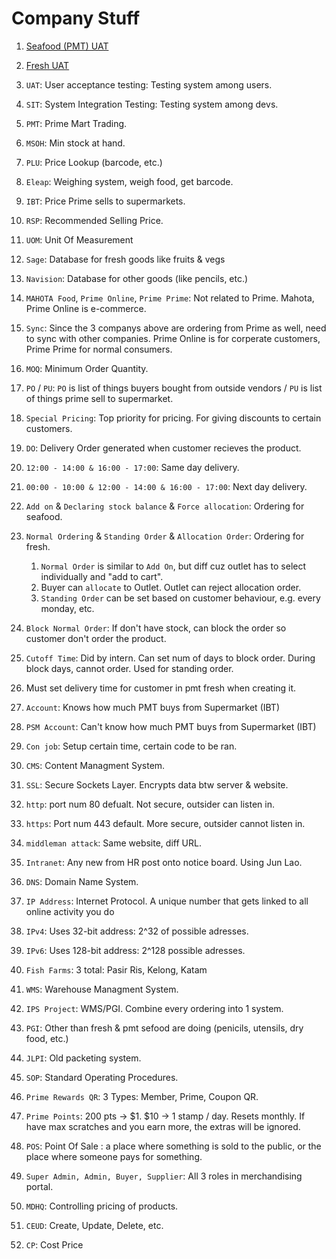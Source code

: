 # Company Stuff
1. [Seafood (PMT) UAT](https://pmtseafood-uat.primesupermarket.com/login.php)
1. [Fresh UAT](https://pmtfresh-uat.primesupermarket.com/login.php)
1. `UAT`: User acceptance testing: Testing system among users.
1. `SIT`: System Integration Testing: Testing system among devs.
1. `PMT`: Prime Mart Trading.
1. `MSOH`: Min stock at hand.
1. `PLU`: Price Lookup (barcode, etc.)
1. `Eleap`: Weighing system, weigh food, get barcode.
1. `IBT`: Price Prime sells to supermarkets.
1. `RSP`: Recommended Selling Price.
1. `UOM`: Unit Of Measurement
1. `Sage`: Database for fresh goods like fruits & vegs
1. `Navision`: Database for other goods (like pencils, etc.)
1. `MAHOTA Food`, `Prime Online`, `Prime Prime`: Not related to Prime. Mahota, Prime Online is e-commerce.
1. `Sync`: Since the 3 companys above are ordering from Prime as well, need to sync with other companies. Prime Online is for corperate customers, Prime Prime for normal consumers.
1. `MOQ`: Minimum Order Quantity.
1. `PO` / `PU`: `PO` is list of things buyers bought from outside vendors / `PU` is list of things prime sell to supermarket.
1. `Special Pricing`: Top priority for pricing. For giving discounts to certain customers.
1. `DO`: Delivery Order generated when customer recieves the product.
1. `12:00 - 14:00 & 16:00 - 17:00`: Same day delivery.
1. `00:00 - 10:00 & 12:00 - 14:00 & 16:00 - 17:00`: Next day delivery.
1. `Add on` & `Declaring stock balance` & `Force allocation`: Ordering for seafood.
1. `Normal Ordering` & `Standing Order` & `Allocation Order`: Ordering for fresh.
    1. `Normal Order` is similar to `Add On`, but diff cuz outlet has to select individually and "add to cart". 
    1.  Buyer can `allocate` to Outlet. Outlet can reject allocation order. 
    1. `Standing Order` can be set based on customer behaviour, e.g. every monday, etc.
1. `Block Normal Order`: If don't have stock, can block the order so customer don't order the product.
1. `Cutoff Time`: Did by intern. Can set num of days to block order. During block days, cannot order. Used for standing order.
1. Must set delivery time for customer in pmt fresh when creating it.

1. `Account`: Knows how much PMT buys from Supermarket (IBT)
1. `PSM Account`: Can't know how much PMT buys from Supermarket (IBT)
1. `Con job`: Setup certain time, certain code to be ran.
1. `CMS`: Content Managment System.
1. `SSL`: Secure Sockets Layer. Encrypts data btw server & website.
1. `http`: port num 80 defualt. Not secure, outsider can listen in.
1. `https`: Port num 443 default. More secure, outsider cannot listen in.
1. `middleman attack`: Same website, diff URL.
1. `Intranet`: Any new from HR post onto notice board. Using Jun Lao.
1. `DNS`: Domain Name System. 
1. `IP Address`: Internet Protocol. A unique number that gets linked to all online activity you do
1. `IPv4`: Uses 32-bit address: 2^32 of possible adresses.
1. `IPv6`: Uses 128-bit address: 2^128 possible adresses.
1. `Fish Farms`: 3 total: Pasir Ris, Kelong, Katam
1. `WMS`: Warehouse Managment System.
1. `IPS Project`: WMS/PGI. Combine every ordering into 1 system.
1. `PGI`: Other than fresh & pmt sefood are doing (penicils, utensils, dry food, etc.)
1. `JLPI`: Old packeting system.
1. `SOP`: Standard Operating Procedures.

1. `Prime Rewards QR`: 3 Types: Member, Prime, Coupon QR.
1. `Prime Points`: 200 pts -> $1. $10 -> 1 stamp / day. Resets monthly. If have max scratches and you earn more, the extras will be ignored.
1. `POS`: Point Of Sale : a place where something is sold to the public, or the place where someone pays for something.

1. `Super Admin, Admin, Buyer, Supplier`: All 3 roles in merchandising portal.
1. `MDHQ`: Controlling pricing of products.
1. `CEUD`: Create, Update, Delete, etc.
1. `CP`: Cost Price